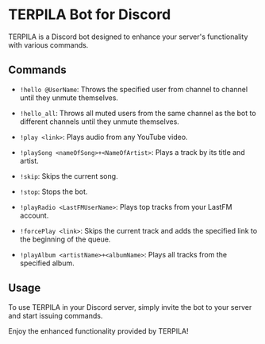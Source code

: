 # TERPILA Bot for Discord

TERPILA is a Discord bot designed to enhance your server's functionality with various commands.

## Commands

- `!hello @UserName`: Throws the specified user from channel to channel until they unmute themselves.
  
- `!hello_all`: Throws all muted users from the same channel as the bot to different channels until they unmute themselves.
  
- `!play <link>`: Plays audio from any YouTube video.
  
- `!playSong <nameOfSong>+<NameOfArtist>`: Plays a track by its title and artist.
  
- `!skip`: Skips the current song.
  
- `!stop`: Stops the bot.
  
- `!playRadio <LastFMUserName>`: Plays top tracks from your LastFM account.
  
- `!forcePlay <link>`: Skips the current track and adds the specified link to the beginning of the queue.
  
- `!playAlbum <artistName>+<albumName>`: Plays all tracks from the specified album.

## Usage

To use TERPILA in your Discord server, simply invite the bot to your server and start issuing commands.

Enjoy the enhanced functionality provided by TERPILA!
